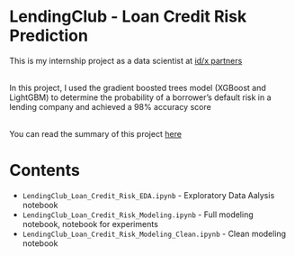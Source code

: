 # LendingClub - Loan Credit Risk Prediction

This is my internship project as a data scientist at [id/x partners](https://idxpartners.com/)
<br><br>

In this project, I used the gradient boosted trees model (XGBoost and LightGBM) to determine the probability of a borrower’s default risk in a lending company and achieved a 98% accuracy score
<br><br>

You can read the summary of this project [here](https://adhang.github.io/pages/project-lendingclub-loan-credit-risk)

# Contents

- `LendingClub_Loan_Credit_Risk_EDA.ipynb` - Exploratory Data Aalysis notebook
- `LendingClub_Loan_Credit_Risk_Modeling.ipynb` - Full modeling notebook, notebook for experiments
- `LendingClub_Loan_Credit_Risk_Modeling_Clean.ipynb` - Clean modeling notebook

